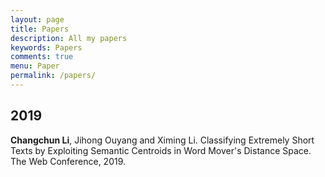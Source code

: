 ```yaml
---
layout: page
title: Papers
description: All my papers 
keywords: Papers 
comments: true
menu: Paper 
permalink: /papers/
---
```


## 2019
**Changchun Li**, Jihong Ouyang and Ximing Li. Classifying Extremely Short Texts by Exploiting Semantic Centroids in Word Mover's Distance Space. The Web Conference, 2019.
